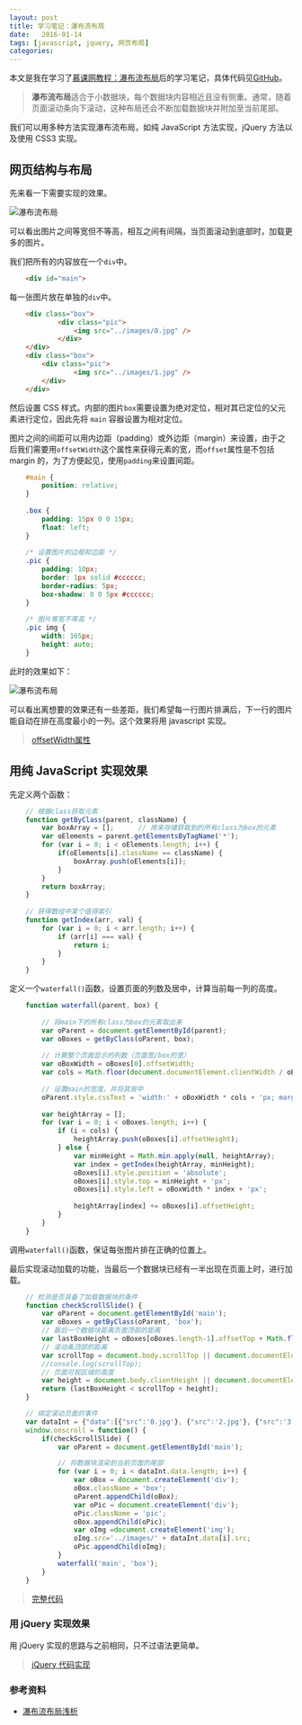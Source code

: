 ```yaml
---
layout: post
title: 学习笔记：瀑布流布局
date:   2016-01-14
tags: [javascript, jquery, 网页布局]
categories: 
---
```



本文是我在学习了[慕课网教程：瀑布流布局](http://www.imooc.com/learn/101)后的学习笔记，具体代码见[GitHub](https://github.com/noiron/learn-front-end/tree/master/waterfall-layout)。

>**瀑布流布局**适合于小数据块，每个数据块内容相近且没有侧重。通常，随着页面滚动条向下滚动，这种布局还会不断加载数据块并附加至当前尾部。

我们可以用多种方法实现瀑布流布局，如纯 JavaScript 方法实现，jQuery 方法以及使用 CSS3 实现。

## 网页结构与布局

先来看一下需要实现的效果。

![瀑布流布局](/asset/images/2016-01-14-waterfall.png)

可以看出图片之间等宽但不等高，相互之间有间隔，当页面滚动到底部时，加载更多的图片。

<!-- more -->

我们把所有的内容放在一个`div`中。

```html
    <div id="main">
```

每一张图片放在单独的`div`中。

```html
    <div class="box">
            <div class="pic">
                <img src="../images/0.jpg" />
            </div>
    </div>
    <div class="box">
        <div class="pic">
                <img src="../images/1.jpg" />
        </div>
    </div>
```

然后设置 CSS 样式。内部的图片`box`需要设置为绝对定位，相对其已定位的父元素进行定位，因此先将 `main` 容器设置为相对定位。

图片之间的间距可以用内边距（padding）或外边距（margin）来设置，由于之后我们需要用`offsetWidth`这个属性来获得元素的宽，而`offset`属性是不包括 margin 的，为了方便起见，使用`padding`来设置间距。

```css
    #main {
        position: relative;
    }
    
    .box {
        padding: 15px 0 0 15px;
        float: left;
    }
    
    /* 设置图片的边框和边距 */
    .pic {
        padding: 10px;
        border: 1px solid #cccccc;
        border-radius: 5px;
        box-shadow: 0 0 5px #cccccc;
    }
    
    /* 图片等宽不等高 */
    .pic img {
        width: 165px;
        height: auto;
    }
```
此时的效果如下：

![瀑布流布局](/asset/images/2016-01-14-waterfall2.png)

可以看出离想要的效果还有一些差距，我们希望每一行图片排满后，下一行的图片能自动在排在高度最小的一列。这个效果将用 javascript 实现。

> [offsetWidth属性](https://developer.mozilla.org/en-US/docs/Web/API/HTMLElement/offsetWidth)



## 用纯 JavaScript 实现效果

先定义两个函数：

```javascript
    // 根据class获取元素
    function getByClass(parent, className) {
        var boxArray = [];      // 用来存储获取到的所有class为box的元素
        var oElements = parent.getElementsByTagName('*');
        for (var i = 0; i < oElements.length; i++) {
            if(oElements[i].className == className) {
                boxArray.push(oElements[i]);
            }
        }
        return boxArray;
    }
    
    // 获得数组中某个值得索引
    function getIndex(arr, val) {
        for (var i = 0; i < arr.length; i++) {
            if (arr[i] === val) {
                return i;
            }
        }
    }
```

定义一个`waterfall()`函数，设置页面的列数及居中，计算当前每一列的高度。

```javascript
    function waterfall(parent, box) {
    
        // 将main下的所有class为box的元素取出来
        var oParent = document.getElementById(parent);
        var oBoxes = getByClass(oParent, box);
    
        // 计算整个页面显示的列数（页面宽/box的宽）
        var oBoxWidth = oBoxes[0].offsetWidth;
        var cols = Math.floor(document.documentElement.clientWidth / oBoxWidth);
    
        // 设置main的宽度，并将其居中
        oParent.style.cssText = 'width:' + oBoxWidth * cols + 'px; margin:0 auto';
    
        var heightArray = [];
        for (var i = 0; i < oBoxes.length; i++) {
            if (i < cols) {
                heightArray.push(oBoxes[i].offsetHeight);
            } else {
                var minHeight = Math.min.apply(null, heightArray);
                var index = getIndex(heightArray, minHeight);
                oBoxes[i].style.position = 'absolute';
                oBoxes[i].style.top = minHeight + 'px';
                oBoxes[i].style.left = oBoxWidth * index + 'px';
    
                heightArray[index] += oBoxes[i].offsetHeight;
            }
        }
    }
```

调用`waterfall()`函数，保证每张图片排在正确的位置上。

最后实现滚动加载的功能，当最后一个数据块已经有一半出现在页面上时，进行加载。

```javascript
    // 检测是否具备了加载数据块的条件
    function checkScrollSlide() {
        var oParent = document.getElementById('main');
        var oBoxes = getByClass(oParent, 'box');
        // 最后一个数据块距离页面顶部的距离
        var lastBoxHeight = oBoxes[oBoxes.length-1].offsetTop + Math.floor(oBoxes[oBoxes.length-1].offsetHeight / 2);
        // 滚动条顶部的距离
        var scrollTop = document.body.scrollTop || document.documentElement.scrollHeight;
        //console.log(scrollTop);
        // 页面可视区域的高度
        var height = document.body.clientHeight || document.documentElement.clientHeight;
        return (lastBoxHeight < scrollTop + height);
    }

    // 绑定滚动页面的事件
    var dataInt = {"data":[{"src":'0.jpg'}, {"src":'2.jpg'}, {"src":'3.jpg'}, {"src":'4.jpg'}]};
    window.onscroll = function() {
        if(checkScrollSlide) {
            var oParent = document.getElementById('main');

            // 将数据块渲染到当前页面的尾部
            for (var i = 0; i < dataInt.data.length; i++) {
                var oBox = document.createElement('div');
                oBox.className = 'box';
                oParent.appendChild(oBox);
                var oPic = document.createElement('div');
                oPic.className = 'pic';
                oBox.appendChild(oPic);
                var oImg =document.createElement('img');
                oImg.src='../images/' + dataInt.data[i].src;
                oPic.appendChild(oImg);
            }
            waterfall('main', 'box');
        }
    }
```
>[完整代码](https://github.com/noiron/learn-front-end/tree/master/waterfall-layout/javascript)


### 用 jQuery 实现效果

用 jQuery 实现的思路与之前相同，只不过语法更简单。

>[jQuery 代码实现](https://github.com/noiron/learn-front-end/tree/master/waterfall-layout/jquery)


### 参考资料

- [瀑布流布局浅析](http://ued.taobao.org/blog/2011/09/waterfall/)
